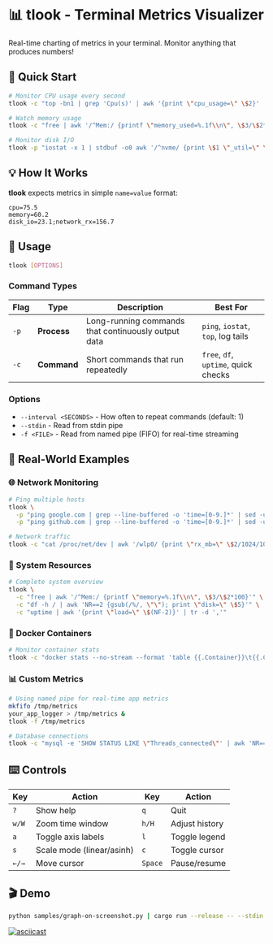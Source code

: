 # 📊 tlook - Terminal Metrics Visualizer

Real-time charting of metrics in your terminal. Monitor anything that produces numbers!

## 🚀 Quick Start

```bash
# Monitor CPU usage every second
tlook -c "top -bn1 | grep 'Cpu(s)' | awk '{print \"cpu_usage=\" \$2}' | tr -d '%us,'"

# Watch memory usage
tlook -c "free | awk '/^Mem:/ {printf \"memory_used=%.1f\\n\", \$3/\$2*100}'"

# Monitor disk I/O
tlook -p "iostat -x 1 | stdbuf -o0 awk '/^nvme/ {print \$1 \"_util=\" \$10}'"
```

## 💡 How It Works

**tlook** expects metrics in simple `name=value` format:
```
cpu=75.5
memory=60.2
disk_io=23.1;network_rx=156.7
```

## 📖 Usage

```bash
tlook [OPTIONS]
```

### Command Types

| Flag | Type | Description | Best For |
|------|------|-------------|----------|
| `-p` | **Process** | Long-running commands that continuously output data | `ping`, `iostat`, `top`, log tails |
| `-c` | **Command** | Short commands that run repeatedly | `free`, `df`, `uptime`, quick checks |

### Options
- `--interval <SECONDS>` - How often to repeat commands (default: 1)
- `--stdin` - Read from stdin pipe
- `-f <FILE>` - Read from named pipe (FIFO) for real-time streaming

## 🎯 Real-World Examples

### 🌐 Network Monitoring
```bash
# Ping multiple hosts
tlook \
  -p "ping google.com | grep --line-buffered -o 'time=[0-9.]*' | sed -u 's/time=/google=/'" \
  -p "ping github.com | grep --line-buffered -o 'time=[0-9.]*' | sed -u 's/time=/github=/'"

# Network traffic
tlook -c "cat /proc/net/dev | awk '/wlp0/ {print \"rx_mb=\" \$2/1024/1024 \";tx_mb=\" \$10/1024/1024}'" --interval 2
```

### 💾 System Resources
```bash
# Complete system overview
tlook \
  -c "free | awk '/^Mem:/ {printf \"memory=%.1f\\n\", \$3/\$2*100}'" \
  -c "df -h / | awk 'NR==2 {gsub(/%/, \"\"); print \"disk=\" \$5}'" \
  -c "uptime | awk '{print \"load=\" \$(NF-2)}' | tr -d ','"
```

### 🐳 Docker Containers
```bash
# Monitor container stats
tlook -c "docker stats --no-stream --format 'table {{.Container}}\t{{.CPUPerc}}\t{{.MemPerc}}' | awk 'NR>1 {gsub(/%/, \"\"); print \$1 \"_cpu=\" \$2 \";\" \$1 \"_mem=\" \$3}'"
```

### 📊 Custom Metrics
```bash
# Using named pipe for real-time app metrics
mkfifo /tmp/metrics
your_app_logger > /tmp/metrics &
tlook -f /tmp/metrics

# Database connections
tlook -c "mysql -e 'SHOW STATUS LIKE \"Threads_connected\"' | awk 'NR==2 {print \"db_connections=\" \$2}'" --interval 5
```

## ⌨️ Controls

| Key | Action | Key | Action |
|-----|--------|-----|--------|
| `?` | Show help | `q` | Quit |
| `w/W` | Zoom time window | `h/H` | Adjust history |
| `a` | Toggle axis labels | `l` | Toggle legend |
| `s` | Scale mode (linear/asinh) | `c` | Toggle cursor |
| `←/→` | Move cursor | `Space` | Pause/resume |

## 🎬 Demo

```bash
python samples/graph-on-screenshot.py | cargo run --release -- --stdin
```

[![asciicast](https://asciinema.org/a/AzSyFitAXabbis29pVNx9uTCe.svg)](https://asciinema.org/a/AzSyFitAXabbis29pVNx9uTCe)